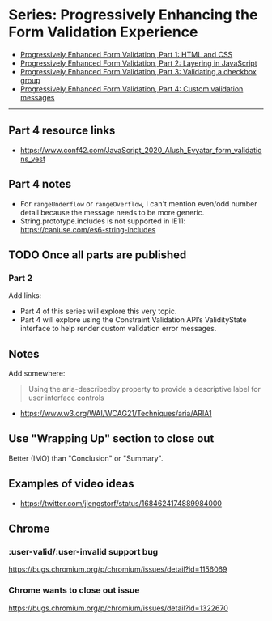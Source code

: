 # Series: Progressively Enhancing the Form Validation Experience

- [Progressively Enhanced Form Validation, Part 1: HTML and CSS](https://cloudfour.com/thinks/progressively-enhanced-form-validation-part-1-html-and-css/)
- [Progressively Enhanced Form Validation, Part 2: Layering in JavaScript](https://cloudfour.com/thinks/progressively-enhanced-form-validation-part-2-layering-in-javascript/)
- [Progressively Enhanced Form Validation, Part 3: Validating a checkbox group](https://cloudfour.com/thinks/progressively-enhanced-form-validation-part-3-validating-a-checkbox-group/)
- [Progressively Enhanced Form Validation, Part 4: Custom validation messages](https://cloudfour.com/thinks/progressively-enhanced-form-validation-part-4-custom-validation-messages/)

---

## Part 4 resource links

- https://www.conf42.com/JavaScript_2020_Alush_Evyatar_form_validations_vest

## Part 4 notes

- For `rangeUnderflow` or `rangeOverflow`, I can't mention even/odd number detail because the message needs to be more generic.
- String.prototype.includes is not supported in IE11: https://caniuse.com/es6-string-includes

## TODO Once all parts are published

### Part 2

Add links:

- Part 4 of this series will explore this very topic.
- Part 4 will explore using the Constraint Validation API’s ValidityState interface to help render custom validation error messages.

## Notes

Add somewhere:

> Using the aria-describedby property to provide a descriptive label for user interface controls

- https://www.w3.org/WAI/WCAG21/Techniques/aria/ARIA1

## Use "Wrapping Up" section to close out

Better (IMO) than "Conclusion" or "Summary".

## Examples of video ideas

- https://twitter.com/jlengstorf/status/1684624174889984000

## Chrome

### :user-valid/:user-invalid support bug

https://bugs.chromium.org/p/chromium/issues/detail?id=1156069

### Chrome wants to close out issue

https://bugs.chromium.org/p/chromium/issues/detail?id=1322670
